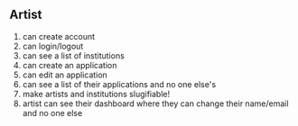 ## Artist

1. can create account
1. can login/logout
1. can see a list of institutions
1. can create an application
1. can edit an application
1. can see a list of their applications and no one else's
1. make artists and institutions slugifiable!
1. artist can see their dashboard where they can change their name/email and no one else
